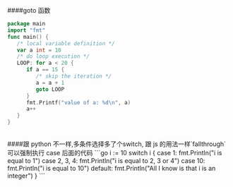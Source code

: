 ####goto 函数
```go
package main
import "fmt"
func main() {
   /* local variable definition */
   var a int = 10
   /* do loop execution */
   LOOP: for a < 20 {
      if a == 15 {
         /* skip the iteration */
         a = a + 1
         goto LOOP
      }
      fmt.Printf("value of a: %d\n", a)
      a++     
   }  
}
```
<br>
####跟 python 不一样,多条件选择多了个switch, 跟 js 的用法一样`fallthrough`可以强制执行 case 后面的代码
```go
i := 10
switch i {
case 1:
	fmt.Println("i is equal to 1")
case 2, 3, 4:
	fmt.Println("i is equal to 2, 3 or 4")
case 10:
	fmt.Println("i is equal to 10")
default:
	fmt.Println("All I know is that i is an integer")
}
```
